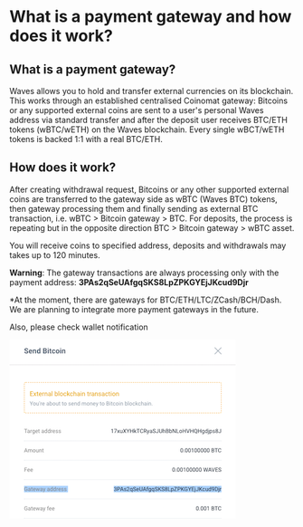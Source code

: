 # What is a payment gateway and how does it work?

## What is a payment gateway?

Waves allows you to hold and transfer external currencies on its blockchain. This works through an established centralised Coinomat gateway: Bitcoins or any supported external coins are sent to a user's personal Waves address via standard transfer and after the deposit user receives BTC/ETH tokens \(wBTC/wETH\) on the Waves blockchain. Every single wBCT/wETH tokens is backed 1:1 with a real BTC/ETH.

## How does it work?

After creating withdrawal request, Bitcoins or any other supported external coins are transferred to the gateway side as wBTC \(Waves BTC\) tokens, then gateway processing them and finally sending as external BTC transaction, i.e. wBTC &gt; Bitcoin gateway &gt; BTC. For deposits, the process is repeating but in the opposite direction BTC &gt; Bitcoin gateway &gt; wBTC asset.

You will receive coins to specified address, deposits and withdrawals may takes up to 120 minutes.

**Warning**: The gateway transactions are always processing only with the payment address: **3PAs2qSeUAfgqSKS8LpZPKGYEjJKcud9Djr**

\*At the moment, there are gateways for BTC/ETH/LTC/ZCash/BCH/Dash. We are planning to integrate more payment gateways in the future.

Also, please check wallet notification

![](/_assets/payment_gateway_01.png)
